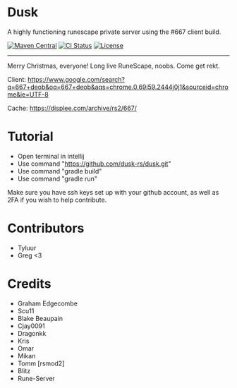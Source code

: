 # Dusk
A highly functioning runescape private server using the #667 client build. 

[![Maven Central](https://img.shields.io/maven-central/v/dusk-rs/dusk/maven-central.svg)](https://search.maven.org/search?q=dusk-rs)
[![CI Status](https://github.com/dusk-rs/dusk/workflows/ci/badge.svg)](https://github.com/dusk-rs/dusk/actions?query=workflow) 
[![License](https://img.shields.io/github/license/dusk-rs/dusk.svg)](https://github.com/dusk-rs/dusk/blob/master/LICENSE)

----
Merry Christmas, everyone! Long live RuneScape, noobs. 
Come get rekt.

Client: https://www.google.com/search?q=667+deob&oq=667+deob&aqs=chrome.0.69i59.2444j0j1&sourceid=chrome&ie=UTF-8

Cache: https://displee.com/archive/rs2/667/

# Tutorial

* Open terminal in intellij 
* Use command "https://github.com/dusk-rs/dusk.git"
* Use command "gradle build"
* Use command "gradle run"

Make sure you have ssh keys set up with your github account, as well as 2FA if you wish to help contribute.

# Contributors
* Tyluur
* Greg <3

# Credits
* Graham Edgecombe
* Scu11
* Blake Beaupain
* Cjay0091
* Dragonkk
* Kris
* Omar 
* Mikan
* Tomm [rsmod2]
* Blitz
* Rune-Server

